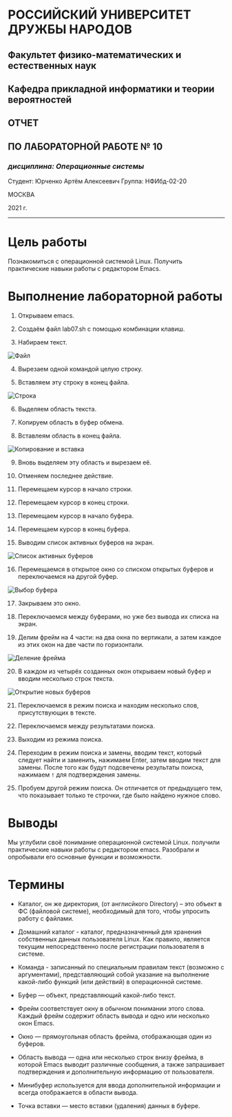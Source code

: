 # **РОCСИЙСКИЙ УНИВЕРСИТЕТ ДРУЖБЫ НАРОДОВ**
## Факультет физико-математических и естественных наук 
## Кафедра прикладной информатики и теории вероятностей 

## ОТЧЕТ
## ПО ЛАБОРАТОРНОЙ РАБОТЕ № 10

### *дисциплина: Операционные системы*

Студент: Юрченко Артём Алексеевич Группа: НФИбд-02-20

МОСКВА 

2021 г.

---

# Цель работы

Познакомиться с операционной системой Linux. Получить практические навыки работы с редактором Emacs.

# Выполнение лабораторной работы

1. Открываем emacs. 

2. Создаём файл lab07.sh с помощью комбинации клавиш.

3. Набираем текст. 

![Файл](https://sun9-20.userapi.com/impg/sYaDLuWSwN-wwHGFVEvfX90JdZIBhjLmrBDJiA/uu-iZeXyWpo.jpg?size=352x326&quality=96&sign=9090b961cde63bb644d4962ec07d7f9b&type=album)

4. Вырезаем одной командой целую строку. 

5. Вставляем эту строку в конец файла. 

![Строка](https://sun9-85.userapi.com/impg/iYrxjqgiTPqbfhRJtvjAiNoiIgRh6aQx5Lm_9w/VU5rdss6oh4.jpg?size=336x249&quality=96&sign=9a9c09fe3d777e8faa67133ede90ab25&type=album)

6. Выделяем область текста. 

7. Копируем область в буфер обмена.

8. Вставлеям область в конец файла. 

![Копирование и вставка](https://sun9-81.userapi.com/impg/IYlQefZLifWOu7McWlMK0Dnl1JUxNcJrv7BLhA/rDn-ybf9S-g.jpg?size=317x281&quality=96&sign=21588a15c44975cdcdc62088f23869fb&type=album)

9. Вновь выделяем эту область и вырезаем её.

10. Отменяем последнее действие. 

11. Перемещаем курсор в начало строки. 

12. Перемещаем курсор в конец строки. 

13. Перемещаем курсор в начало буфера. 

14. Перемещаем курсор в конец буфера. 

15. Выводим список активных буферов на экран. 

![Cписок активных буферов](https://sun9-62.userapi.com/impg/Vd2Oi0wD42stA4zM2rrrMF9J8oWr-FBcKbH66w/v52UTWCXnjw.jpg?size=681x584&quality=96&sign=8b720c529f4f497f6058048f6ded506b&type=album)

16. Перемещаемся в открытое окно со списком открытых буферов и переключаемся на другой буфер.

![Выбор буфера](https://sun9-72.userapi.com/impg/5M0hBYElkkrLvW1iCza5vhiNiPnK27CqS_Hi9w/zpMw5Ly1OUQ.jpg?size=660x589&quality=96&sign=39aef4e51e4a0a1bcb7fda14c5710aad&type=album)

17. Закрываем это окно. 

18. Переключаемся между буферами, но уже без вывода их списка на экран. 

19. Делим фрейм на 4 части: на два окна по вертикали, а затем каждое из этих окон на две части по горизонтали. 

![Деление фрейма](https://sun9-55.userapi.com/impg/cq4Txa_hjVCBQNbwTDfY4FFSQaKaUQuYgkvyyQ/eQqCZ19YRfA.jpg?size=665x637&quality=96&sign=58c8e255bd1a75f1f5d8e1c652033f9f&type=album)

20. В каждом из четырёх созданных окон открываем новый буфер и вводим несколько строк текста. 

![Открытие новых буферов](https://sun9-47.userapi.com/impg/BmuXQSXAYlfje2qagAQM0b_LhL217Jxgh92GzQ/-tBZuzEzM_I.jpg?size=931x695&quality=96&sign=d0a7dbc41ae6f01bbdf16c73b57300a3&type=album)

21. Переключаемся в режим поиска и находим несколько слов, присутствующих в тексте.

22. Переключаемся между результатами поиска. 

23. Выходим из режима поиска. 

24. Переходим в режим поиска и замены, вводим текст, который следует найти и заменить, нажимаем Enter, затем вводим текст для замены.  После того как будут подсвечены результаты поиска, нажимаем ```!``` для подтверждения замены. 

25. Пробуем другой режим поиска. Он отличается от предыдущего тем, что показывает только те строчки, где было найдено нужное слово.



# Выводы

Мы углубили своё понимание операционной системой Linux. получили практические навыки работы с редактором emacs. Разобрали и опробывали его основные функции и возможности.

# Термины

* Каталог, он же директория, (от англисйкого Directory) – это объект в ФС (файловой системе), необходимый для того, чтобы упросить работу с файлами.

* Домашний каталог - каталог, предназначенный для хранения собственных данных пользователя Linux. Как правило, является текущим непосредственно после регистрации пользователя в системе.

* Команда - записанный по специальным правилам текст (возможно с аргументами), представляющий собой указание на выполнение какой-либо функций (или действий) в операционной системе.

* Буфер — объект, представляющий какой-либо текст.

* Фрейм соответствует окну в обычном понимании этого слова. Каждый фрейм содержит область вывода и одно или несколько окон Emacs.

* Окно — прямоугольная область фрейма, отображающая один из буферов.

* Область вывода — одна или несколько строк внизу фрейма, в которой Emacs выводит различные сообщения, а также запрашивает подтверждения и дополнительную информацию от пользователя.

* Минибуфер используется для ввода дополнительной информации и всегда отображается в области вывода.

* Точка вставки — место вставки (удаления) данных в буфере.